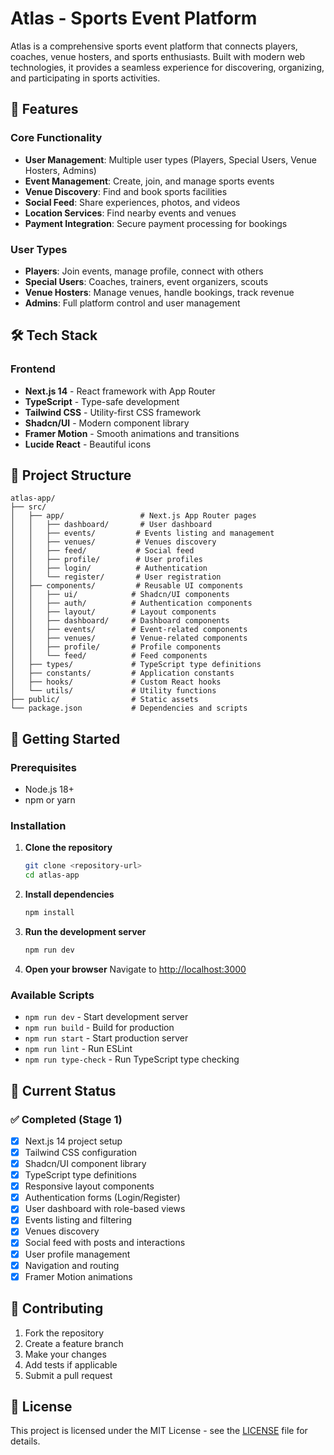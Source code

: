 # Atlas - Sports Event Platform

Atlas is a comprehensive sports event platform that connects players, coaches, venue hosters, and sports enthusiasts. Built with modern web technologies, it provides a seamless experience for discovering, organizing, and participating in sports activities.

## 🚀 Features

### Core Functionality

- **User Management**: Multiple user types (Players, Special Users, Venue Hosters, Admins)
- **Event Management**: Create, join, and manage sports events
- **Venue Discovery**: Find and book sports facilities
- **Social Feed**: Share experiences, photos, and videos
- **Location Services**: Find nearby events and venues
- **Payment Integration**: Secure payment processing for bookings

### User Types

- **Players**: Join events, manage profile, connect with others
- **Special Users**: Coaches, trainers, event organizers, scouts
- **Venue Hosters**: Manage venues, handle bookings, track revenue
- **Admins**: Full platform control and user management

## 🛠️ Tech Stack

### Frontend

- **Next.js 14** - React framework with App Router
- **TypeScript** - Type-safe development
- **Tailwind CSS** - Utility-first CSS framework
- **Shadcn/UI** - Modern component library
- **Framer Motion** - Smooth animations and transitions
- **Lucide React** - Beautiful icons

## 📁 Project Structure

```
atlas-app/
├── src/
│   ├── app/                 # Next.js App Router pages
│   │   ├── dashboard/       # User dashboard
│   │   ├── events/         # Events listing and management
│   │   ├── venues/         # Venues discovery
│   │   ├── feed/           # Social feed
│   │   ├── profile/        # User profiles
│   │   ├── login/          # Authentication
│   │   └── register/       # User registration
│   ├── components/         # Reusable UI components
│   │   ├── ui/            # Shadcn/UI components
│   │   ├── auth/          # Authentication components
│   │   ├── layout/        # Layout components
│   │   ├── dashboard/     # Dashboard components
│   │   ├── events/        # Event-related components
│   │   ├── venues/        # Venue-related components
│   │   ├── profile/       # Profile components
│   │   └── feed/          # Feed components
│   ├── types/             # TypeScript type definitions
│   ├── constants/         # Application constants
│   ├── hooks/             # Custom React hooks
│   └── utils/             # Utility functions
├── public/                # Static assets
└── package.json           # Dependencies and scripts
```

## 🚀 Getting Started

### Prerequisites

- Node.js 18+
- npm or yarn

### Installation

1. **Clone the repository**

   ```bash
   git clone <repository-url>
   cd atlas-app
   ```

2. **Install dependencies**

   ```bash
   npm install
   ```

3. **Run the development server**

   ```bash
   npm run dev
   ```

4. **Open your browser**
   Navigate to [http://localhost:3000](http://localhost:3000)

### Available Scripts

- `npm run dev` - Start development server
- `npm run build` - Build for production
- `npm run start` - Start production server
- `npm run lint` - Run ESLint
- `npm run type-check` - Run TypeScript type checking

## 🎯 Current Status

### ✅ Completed (Stage 1)

- [x] Next.js 14 project setup
- [x] Tailwind CSS configuration
- [x] Shadcn/UI component library
- [x] TypeScript type definitions
- [x] Responsive layout components
- [x] Authentication forms (Login/Register)
- [x] User dashboard with role-based views
- [x] Events listing and filtering
- [x] Venues discovery
- [x] Social feed with posts and interactions
- [x] User profile management
- [x] Navigation and routing
- [x] Framer Motion animations

## 🤝 Contributing

1. Fork the repository
2. Create a feature branch
3. Make your changes
4. Add tests if applicable
5. Submit a pull request

## 📄 License

This project is licensed under the MIT License - see the [LICENSE](LICENSE) file for details.
